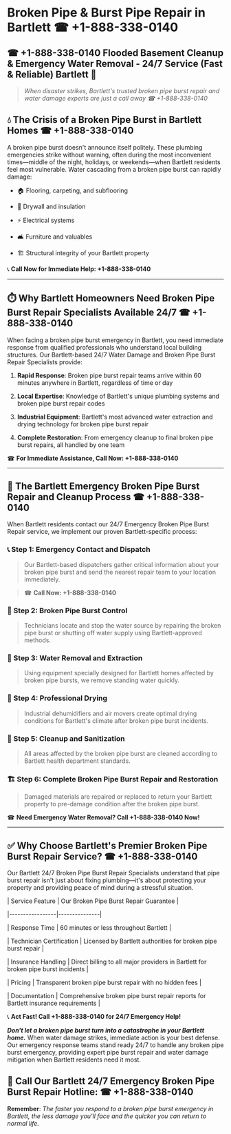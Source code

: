 # Broken Pipe & Burst Pipe Repair in Bartlett ☎ +1-888-338-0140  
## ☎ +1-888-338-0140 Flooded Basement Cleanup & Emergency Water Removal - 24/7 Service (Fast & Reliable) Bartlett 🚨  

> *When disaster strikes, Bartlett's trusted broken pipe burst repair and water damage experts are just a call away ☎ +1-888-338-0140*  

## 💧 The Crisis of a Broken Pipe Burst in Bartlett Homes ☎ +1-888-338-0140  

A broken pipe burst doesn't announce itself politely. These plumbing emergencies strike without warning, often during the most inconvenient times—middle of the night, holidays, or weekends—when Bartlett residents feel most vulnerable. Water cascading from a broken pipe burst can rapidly damage:  

* 🏠 Flooring, carpeting, and subflooring  
* 🧱 Drywall and insulation  
* ⚡ Electrical systems  
* 🛋️ Furniture and valuables  
* 🏗️ Structural integrity of your Bartlett property  

📞 **Call Now for Immediate Help: +1-888-338-0140**  

---  

## ⏱️ Why Bartlett Homeowners Need Broken Pipe Burst Repair Specialists Available 24/7 ☎ +1-888-338-0140  

When facing a broken pipe burst emergency in Bartlett, you need immediate response from qualified professionals who understand local building structures. Our Bartlett-based 24/7 Water Damage and Broken Pipe Burst Repair Specialists provide:  

1. **Rapid Response**: Broken pipe burst repair teams arrive within 60 minutes anywhere in Bartlett, regardless of time or day  
2. **Local Expertise**: Knowledge of Bartlett's unique plumbing systems and broken pipe burst repair codes  
3. **Industrial Equipment**: Bartlett's most advanced water extraction and drying technology for broken pipe burst repair  
4. **Complete Restoration**: From emergency cleanup to final broken pipe burst repairs, all handled by one team  

☎ **For Immediate Assistance, Call Now: +1-888-338-0140**  

---  

## 🔧 The Bartlett Emergency Broken Pipe Burst Repair and Cleanup Process ☎ +1-888-338-0140  

When Bartlett residents contact our 24/7 Emergency Broken Pipe Burst Repair service, we implement our proven Bartlett-specific process:  

### 📞 Step 1: Emergency Contact and Dispatch  
> Our Bartlett-based dispatchers gather critical information about your broken pipe burst and send the nearest repair team to your location immediately.  
> ☎ **Call Now: +1-888-338-0140**  

### 🚿 Step 2: Broken Pipe Burst Control  
> Technicians locate and stop the water source by repairing the broken pipe burst or shutting off water supply using Bartlett-approved methods.  

### 🌊 Step 3: Water Removal and Extraction  
> Using equipment specially designed for Bartlett homes affected by broken pipe bursts, we remove standing water quickly.  

### 💨 Step 4: Professional Drying  
> Industrial dehumidifiers and air movers create optimal drying conditions for Bartlett's climate after broken pipe burst incidents.  

### 🧼 Step 5: Cleanup and Sanitization  
> All areas affected by the broken pipe burst are cleaned according to Bartlett health department standards.  

### 🏗️ Step 6: Complete Broken Pipe Burst Repair and Restoration  
> Damaged materials are repaired or replaced to return your Bartlett property to pre-damage condition after the broken pipe burst.  

☎ **Need Emergency Water Removal? Call +1-888-338-0140 Now!**  

---  

## ✅ Why Choose Bartlett's Premier Broken Pipe Burst Repair Service? ☎ +1-888-338-0140  

Our Bartlett 24/7 Broken Pipe Burst Repair Specialists understand that pipe burst repair isn't just about fixing plumbing—it's about protecting your property and providing peace of mind during a stressful situation.  

| Service Feature | Our Broken Pipe Burst Repair Guarantee |  
|-----------------|---------------|  
| Response Time | 60 minutes or less throughout Bartlett |  
| Technician Certification | Licensed by Bartlett authorities for broken pipe burst repair |  
| Insurance Handling | Direct billing to all major providers in Bartlett for broken pipe burst incidents |  
| Pricing | Transparent broken pipe burst repair with no hidden fees |  
| Documentation | Comprehensive broken pipe burst repair reports for Bartlett insurance requirements |  

📞 **Act Fast! Call +1-888-338-0140 for 24/7 Emergency Help!**  

***Don't let a broken pipe burst turn into a catastrophe in your Bartlett home.*** When water damage strikes, immediate action is your best defense. Our emergency response teams stand ready 24/7 to handle any broken pipe burst emergency, providing expert pipe burst repair and water damage mitigation when Bartlett residents need it most.  

## 📱 Call Our Bartlett 24/7 Emergency Broken Pipe Burst Repair Hotline: ☎ +1-888-338-0140  

**Remember**: *The faster you respond to a broken pipe burst emergency in Bartlett, the less damage you'll face and the quicker you can return to normal life.*